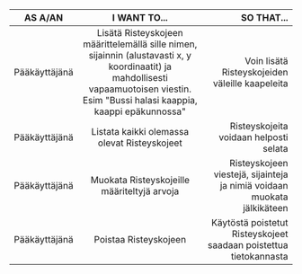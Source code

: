 |AS A/AN                                     |I WANT TO...                                |SO THAT...                                  |
|--------------------------------------------|:------------------------------------------:|-------------------------------------------:|
|Pääkäyttäjänä  |Lisätä Risteyskojeen määrittelemällä sille nimen, sijainnin (alustavasti x, y koordinaatit) ja mahdollisesti vapaamuotoisen viestin. Esim "Bussi halasi kaappia, kaappi epäkunnossa"  |Voin lisätä Risteyskojeiden väleille kaapeleita  |
|Pääkäyttäjänä  |Listata kaikki olemassa olevat Risteyskojeet  |Risteyskojeita voidaan helposti selata  |
|Pääkäyttäjänä  |Muokata Risteyskojeille määriteltyjä arvoja  |Risteyskojeen viestejä, sijainteja ja nimiä voidaan muokata jälkikäteen  |
|Pääkäyttäjänä  |Poistaa Risteyskojeen  |Käytöstä poistetut Risteyskojeet saadaan poistettua tietokannasta  |
